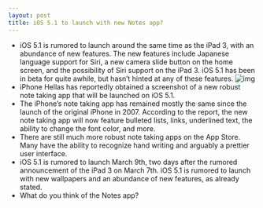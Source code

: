 ```yaml
---
layout: post
title: iOS 5.1 to launch with new Notes app?
---
```

* iOS 5.1 is rumored to launch around the same time as the iPad 3, with an abundance of new features. The new features include Japanese language support for Siri, a new camera slide button on the home screen, and the possibility of Siri support on the iPad 3. iOS 5.1 has been in beta for quite awhile, but hasn’t hinted at any of these features.
![img](http://media.idownloadblog.com/wp-content/uploads/2012/02/iOS5.1notes.jpg)
* iPhone Hellas has reportedly obtained a screenshot of a new robust note taking app that will be launched on iOS 5.1.
* The iPhone’s note taking app has remained mostly the same since the launch of the original iPhone in 2007. According to the report, the new note taking app will now feature bulleted lists, links, underlined text, the ability to change the font color, and more.
* There are still much more robust note taking apps on the App Store. Many have the ability to recognize hand writing and arguably a prettier user interface.
* iOS 5.1 is rumored to launch March 9th, two days after the rumored announcement of the iPad 3 on March 7th. iOS 5.1 is rumored to launch with new wallpapers and an abundance of new features, as already stated.
* What do you think of the Notes app?


